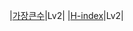 |[가장큰수](https://school.programmers.co.kr/learn/courses/30/lessons/42746)|Lv2|
|[H-index](https://school.programmers.co.kr/learn/courses/30/lessons/42747)|Lv2|
